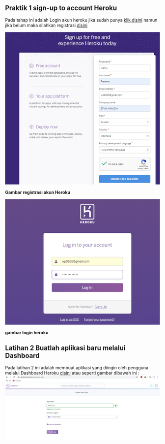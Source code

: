 ## Praktik 1 sign-up to account Heroku
 Pada tahap ini adalah Login akun heroku jika sudah punya [klik disini](https://id.heroku.com/login) namun jika belum maka silahkan registrasi [disini](https://signup.heroku.com/) 

![registrasi](https://github.com/Wahyupr/tekn-cloud-computing/blob/master/minggu-03/images/1.png)

**Gambar registrasi akun Heroku**


![login](https://github.com/Wahyupr/tekn-cloud-computing/blob/master/minggu-03/images/2.png)

**gambar login heroku**


## Latihan 2 Buatlah aplikasi baru melalui Dashboard
Pada latihan 2 ini adalah membuat aplikasi yang diingin oleh pengguna melalui Dashboard Heroku [disini](https://dashboard.heroku.com/) atau seperti gambar dibawah ini :
![dashboard](https://github.com/Wahyupr/tekn-cloud-computing/blob/master/minggu-03/images/3.png)

